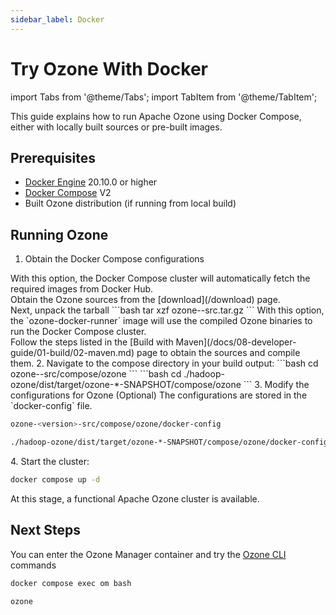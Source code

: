 ```yaml
---
sidebar_label: Docker
---
```


<!-- cspell:words xzf -->

# Try Ozone With Docker

import Tabs from '@theme/Tabs';
import TabItem from '@theme/TabItem';

This guide explains how to run Apache Ozone using Docker Compose, either with locally built sources or pre-built images.

## Prerequisites

- [Docker Engine](https://www.docker.com/products/docker-desktop/) 20.10.0 or higher
- [Docker Compose](https://docs.docker.com/compose/install/) V2
- Built Ozone distribution (if running from local build)

## Running Ozone

1. Obtain the Docker Compose configurations

<Tabs groupId="source-based-instructions">
  <TabItem value="Tarball" label="Tarball" default>
    With this option, the Docker Compose cluster will automatically fetch the required images from Docker Hub.
    <br/>Obtain the Ozone sources from the [download](/download) page.
    <br/>Next, unpack the tarball
    ```bash
    tar xzf ozone-<version>-src.tar.gz
    ```
  </TabItem>
  <TabItem value="Building from Source" label="Building from Source" default>
  With this option, the `ozone-docker-runner` image will use the compiled Ozone binaries to run the Docker Compose cluster.
  <br/> Follow the steps listed in the [Build with Maven](/docs/08-developer-guide/01-build/02-maven.md) page to obtain the sources and compile them.
  </TabItem>
</Tabs>
2. Navigate to the compose directory in your build output:
<Tabs groupId="source-based-instructions">
  <TabItem value="Tarball" label="Tarball" default>
    ```bash
    cd ozone-<version>-src/compose/ozone
    ```
  </TabItem>
  <TabItem value="Building from Source" label="Building from Source" default>
    ```bash
    cd ./hadoop-ozone/dist/target/ozone-*-SNAPSHOT/compose/ozone
    ```
  </TabItem>
</Tabs>
3. Modify the configurations for Ozone (Optional)
The configurations are stored in the `docker-config` file.
<Tabs groupId="source-based-instructions">
   <TabItem value="Tarball" label="Tarball" default>

   ```bash
   ozone-<version>-src/compose/ozone/docker-config
   ```

   </TabItem>
   <TabItem value="Building from Source" label="Building from Source" default>

   ```bash
   ./hadoop-ozone/dist/target/ozone-*-SNAPSHOT/compose/ozone/docker-config
   ```

</TabItem>
</Tabs>
4. Start the cluster:

 ```bash
 docker compose up -d
 ```

At this stage, a functional Apache Ozone cluster is available.

## Next Steps

You can enter the Ozone Manager container and try the [Ozone CLI](docs/04-user-guide/02-clients/01-ozone.md)  commands

```bash
docker compose exec om bash

ozone 
```
